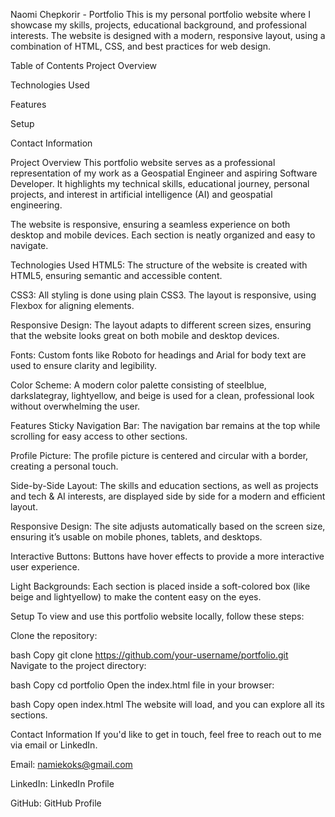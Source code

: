 Naomi Chepkorir - Portfolio
This is my personal portfolio website where I showcase my skills, projects, educational background, and professional interests. The website is designed with a modern, responsive layout, using a combination of HTML, CSS, and best practices for web design.

Table of Contents
Project Overview

Technologies Used

Features

Setup

Contact Information

Project Overview
This portfolio website serves as a professional representation of my work as a Geospatial Engineer and aspiring Software Developer. It highlights my technical skills, educational journey, personal projects, and interest in artificial intelligence (AI) and geospatial engineering.

The website is responsive, ensuring a seamless experience on both desktop and mobile devices. Each section is neatly organized and easy to navigate.

Technologies Used
HTML5: The structure of the website is created with HTML5, ensuring semantic and accessible content.

CSS3: All styling is done using plain CSS3. The layout is responsive, using Flexbox for aligning elements.

Responsive Design: The layout adapts to different screen sizes, ensuring that the website looks great on both mobile and desktop devices.

Fonts: Custom fonts like Roboto for headings and Arial for body text are used to ensure clarity and legibility.

Color Scheme: A modern color palette consisting of steelblue, darkslategray, lightyellow, and beige is used for a clean, professional look without overwhelming the user.

Features
Sticky Navigation Bar: The navigation bar remains at the top while scrolling for easy access to other sections.

Profile Picture: The profile picture is centered and circular with a border, creating a personal touch.

Side-by-Side Layout: The skills and education sections, as well as projects and tech & AI interests, are displayed side by side for a modern and efficient layout.

Responsive Design: The site adjusts automatically based on the screen size, ensuring it’s usable on mobile phones, tablets, and desktops.

Interactive Buttons: Buttons have hover effects to provide a more interactive user experience.

Light Backgrounds: Each section is placed inside a soft-colored box (like beige and lightyellow) to make the content easy on the eyes.

Setup
To view and use this portfolio website locally, follow these steps:

Clone the repository:

bash
Copy
git clone https://github.com/your-username/portfolio.git
Navigate to the project directory:

bash
Copy
cd portfolio
Open the index.html file in your browser:

bash
Copy
open index.html
The website will load, and you can explore all its sections.

Contact Information
If you'd like to get in touch, feel free to reach out to me via email or LinkedIn.

Email: namiekoks@gmail.com

LinkedIn: LinkedIn Profile

GitHub: GitHub Profile
